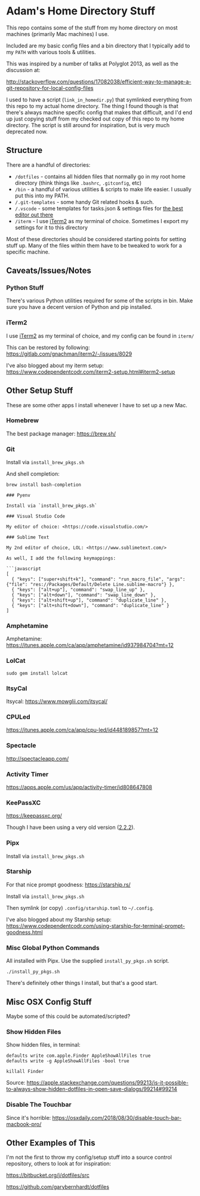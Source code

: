 # Adam's Home Directory Stuff

This repo contains some of the stuff from my home directory on most machines
(primarily Mac machines) I use.

Included are my basic config files and a bin directory that I typically add to
my `PATH` with various tools & utilities.

This was inspired by a number of talks at Polyglot 2013, as well as the
discussion at:

<http://stackoverflow.com/questions/17082038/efficient-way-to-manage-a-git-repository-for-local-config-files>

I used to have a script (`link_in_homedir.py`) that symlinked everything from this
repo to my actual home directory.  The thing I found though is that there's
always machine specific config that makes that difficult, and I'd end up just
copying stuff from my checked out copy of this repo to my home directory.  The
script is still around for inspiration, but is very much deprecated now.

## Structure

There are a handful of directories:

* `/dotfiles` - contains all hidden files that normally go in my root home
  directory (think things like `.bashrc`, `.gitconfig`, etc)
* `/bin` - a handful of various utilities & scripts to make life easier. I
  usually put this into my PATH.
* `/.git-templates` - some handy Git related hooks & such.
* `/.vscode` - some templates for tasks.json & settings files for
  [the best editor out there](https://code.visualstudio.com/)
* `/iterm` - I use [iTerm2](https://iterm2.com/) as my terminal of choice.
  Sometimes I export my settings for it to this directory

Most of these directories should be considered starting points for setting
stuff up.  Many of the files within them have to be tweaked to work for a
specific machine.

## Caveats/Issues/Notes

### Python Stuff

There's various Python utilities required for some of the scripts in bin.
Make sure you have a decent version of Python and pip installed.

### iTerm2

I use [iTerm2](http://www.iterm2.com/#/section/home) as my terminal of choice,
and my config can be found in `iterm/`

This can be restored by following: <https://gitlab.com/gnachman/iterm2/-/issues/8029>

I've also blogged about my iterm setup:
<https://www.codependentcodr.com/iterm2-setup.html#iterm2-setup>

## Other Setup Stuff

These are some other apps I install whenever I have to set up a new Mac.

### Homebrew

The best package manager: <https://brew.sh/>

### Git

Install via `install_brew_pkgs.sh`

And shell completion:

```shell
brew install bash-completion

### Pyenv

Install via `install_brew_pkgs.sh`

### Visual Studio Code

My editor of choice: <https://code.visualstudio.com/>

### Sublime Text

My 2nd editor of choice, LOL: <https://www.sublimetext.com/>

As well, I add the following keymappings:

```javascript
[
  { "keys": ["super+shift+k"], "command": "run_macro_file", "args": {"file": "res://Packages/Default/Delete Line.sublime-macro"} },
  { "keys": ["alt+up"], "command": "swap_line_up" },
  { "keys": ["alt+down"], "command": "swap_line_down" },
  { "keys": ["alt+shift+up"], "command": "duplicate_line" },
  { "keys": ["alt+shift+down"], "command": "duplicate_line" }
]
```

### Amphetamine

Amphetamine: <https://itunes.apple.com/ca/app/amphetamine/id937984704?mt=12>

### LolCat

```shell
sudo gem install lolcat
```

### ItsyCal

Itsycal: <https://www.mowglii.com/itsycal/>

### CPULed

<https://itunes.apple.com/ca/app/cpu-led/id448189857?mt=12>

### Spectacle

<http://spectacleapp.com/>

### Activity Timer

<https://apps.apple.com/us/app/activity-timer/id808647808>

### KeePassXC

<https://keepassxc.org/>

Though I have been using a very old version
([2.2.2](https://github.com/keepassxreboot/keepassxc/releases/tag/2.2.0)).

### Pipx

Install via `install_brew_pkgs.sh`

### Starship

For that nice prompt goodness: <https://starship.rs/>

Install via `install_brew_pkgs.sh`

Then symlink (or copy) `.config/starship.toml` to `~/.config`.

I've also blogged about my Starship setup: <https://www.codependentcodr.com/using-starship-for-terminal-prompt-goodness.html>

### Misc Global Python Commands

All installed with Pipx.  Use the supplied `install_py_pkgs.sh` script.

```shell
./install_py_pkgs.sh
```

There's definitely other things I install, but that's a good start.

## Misc OSX Config Stuff

Maybe some of this could be automated/scripted?

### Show Hidden Files

Show hidden files, in terminal:

```shell
defaults write com.apple.Finder AppleShowAllFiles true
defaults write -g AppleShowAllFiles -bool true

killall Finder
```

Source: <https://apple.stackexchange.com/questions/99213/is-it-possible-to-always-show-hidden-dotfiles-in-open-save-dialogs/99214#99214>

### Disable The Touchbar

Since it's horrible: <https://osxdaily.com/2018/08/30/disable-touch-bar-macbook-pro/>

## Other Examples of This

I'm not the first to throw my config/setup stuff into a source control repository,
others to look at for inspiration:

<https://bitbucket.org/j/dotfiles/src>

<https://github.com/garybernhardt/dotfiles>
